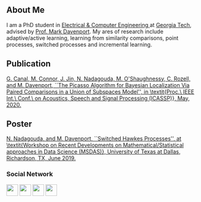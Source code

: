 ## About Me

I am a PhD student in <a href="https://www.ece.gatech.edu/" target="_blank">Electrical & Computer Engineering </a> at <a href="https://www.gatech.edu/" target="_blank"> Georgia Tech</a>, advised by <a href="https://www.mdav.ece.gatech.edu/" target="_blank">Prof. Mark Davenport</a>. My ares of research include adaptive/active learning, learning from similarity comparisons, point processes, switched processes and incremental learning.

## Publication

 <a href="/docs/papers/icassp-2020.pdf" target="_blank">G. Canal, M. Connor, J. Jin, N. Nadagouda, M. O'Shaughnessy, C. Rozell, and M. Davenport, ``The Picasso Algorithm for Bayesian Localization Via Paired Comparisons in a Union of Subspaces Model'',  in \textit{Proc.\ IEEE Int.\ Conf.\ on Acoustics, Speech and Signal Processing (ICASSP)}, May, 2020.</a> 
 
## Poster

<a href="/docs/papers/Namrata_poster.pdf" target="_blank">N. Nadagouda, and M. Davenport, ``Switched Hawkes Processes'', at \textit{Workshop on Recent Developments on Mathematical/Statistical approaches in Data Science (MSDAS)}, University of Texas at Dallas, Richardson, TX, June 2019.</a> 

### Social Network
<p float="left">
<a href="https://scholar.google.com/citations?user=WPOYaFAAAAAJ&hl=en" target="_blank"><img src="https://nnadagouda95.github.io/images/google-scholar-logo.png" height="30" width="30" /></a>
<a href="mailto:namrata.nadagouda@gatech.edu" target="_blank"><img src="https://nnadagouda95.github.io/images/email-logo.png" height="30" width="30" /></a>
<a href="https://www.linkedin.com/in/namratanadagouda/" target="_blank"><img src="https://nnadagouda95.github.io/images/linkedin-logo-2.png" height="30" width="30" /></a>
<a href="https://github.com/nnadagouda95" target="_blank"><img src="https://nnadagouda95.github.io/images/GitHub-logo-crop.png" height="30" width="30" /></a>
</p>

